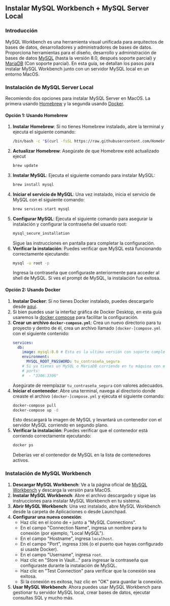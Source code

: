 ## Instalar MySQL Workbench + MySQL Server Local

### Introducción
MySQL Workbench es una herramienta visual unificada para arquitectos de bases de datos, desarrolladores y administradores de bases de datos. Proporciona herramientas para el diseño, desarrollo y administración de bases de datos [MySQL](https://www.mysql.com/) (hasta la versión 8.0, después soporte parcial) y [MariaDB](https://mariadb.org/) (Con soporte parcial). En esta guía, se detallan los pasos para instalar MySQL Workbench junto con un servidor MySQL local en un entorno MacOS.

### Instalación de MySQL Server Local
Recomiendo dos opciones para instalar MySQL Server en MacOS. La primera usando [Homebrew](https://brew.sh/) y la segunda usando [Docker](https://www.docker.com/).
#### Opción 1: Usando Homebrew
1. **Instalar Homebrew**: Si no tienes Homebrew instalado, abre la terminal y ejecuta el siguiente comando:
   ```bash
   /bin/bash -c "$(curl -fsSL https://raw.githubusercontent.com/Homebrew/install/HEAD/install.sh)"
   ```
2. **Actualizar Homebrew**: Asegúrate de que Homebrew esté actualizado ejecut
    ```bash
    brew update
    ```
3. **Instalar MySQL**: Ejecuta el siguiente comando para instalar MySQL:
   ```bash
   brew install mysql
   ```
4. **Iniciar el servicio de MySQL**: Una vez instalado, inicia el servicio de MySQL con el siguiente comando:
   ```bash
   brew services start mysql
   ```
5. **Configurar MySQL**: Ejecuta el siguiente comando para asegurar la instalación y configurar la contraseña del usuario root:
   ```bash
   mysql_secure_installation
   ```
   Sigue las instrucciones en pantalla para completar la configuración.
6. **Verificar la instalación**: Puedes verificar que MySQL está funcionando correctamente ejecutando:
   ```bash
   mysql -u root -p
   ```
   Ingresa la contraseña que configuraste anteriormente para acceder al shell de MySQL. Si ves el prompt de MySQL, la instalación fue exitosa.

#### Opción 2: Usando Docker
1. **Instalar Docker**: Si no tienes Docker instalado, puedes descargarlo desde [aquí](https://www.docker.com/products/docker-desktop).
2. Si bien puedes usar la interfaz gráfica de Docker Desktop, en esta guía usaremos la [docker compose](https://docs.docker.com/compose/) para facilitar la configuración.
3. **Crear un archivo `docker-compose.yml`**: Crea un nuevo directorio para tu proyecto y dentro de él, crea un archivo llamado `[docker-]compose.yml` con el siguiente contenido:
   ```yaml
   services:
     db:
       image: mysql:8.0 # Esta es la ultima versión con soporte completo en MySQL Workbench
       environment:
         MYSQL_ROOT_PASSWORD: tu_contraseña_segura
       # Si ya tienes un MySQL o MariaDB corriendo en tu máquina con el puerto 3306, cambia el puerto mapeado a otro, por ejemplo 3307
       # ports:
       #  - "3306:3306" 
   ```
   Asegúrate de reemplazar `tu_contraseña_segura` con valores adecuados.
4. **Iniciar el contenedor**: Abre una terminal, navega al directorio donde creaste el archivo `[docker-]compose.yml` y ejecuta el siguiente comando:
   ```bash
   docker-compose pull
   docker-compose up -d
   ```
   Esto descargará la imagen de MySQL y levantará un contenedor con el servidor MySQL corriendo en segundo plano.
5. **Verificar la instalación**: Puedes verificar que el contenedor está corriendo correctamente ejecutando:
   ```bash
   docker ps
   ```
   Deberías ver el contenedor de MySQL en la lista de contenedores activos.

### Instalación de MySQL Workbench
1. **Descargar MySQL Workbench**: Ve a la página oficial de [MySQL Workbench](https://dev.mysql.com/downloads/workbench/) y descarga la versión para MacOS.
2. **Instalar MySQL Workbench**: Abre el archivo descargado y sigue las instrucciones para instalar MySQL Workbench en tu sistema.
3. **Abrir MySQL Workbench**: Una vez instalado, abre MySQL Workbench desde la carpeta de Aplicaciones o desde Launchpad.
4. **Configurar una nueva conexión**:
   - Haz clic en el ícono de `+` junto a "MySQL Connections".
   - En el campo "Connection Name", ingresa un nombre para tu conexión (por ejemplo, "Local MySQL").
   - En el campo "Hostname", ingresa `localhost`.
   - En el campo "Port", ingresa `3306` (o el puerto que hayas configurado si usaste Docker).
   - En el campo "Username", ingresa `root`.
   - Haz clic en "Store in Vault..." para ingresar la contraseña que configuraste durante la instalación de MySQL.
   - Haz clic en "Test Connection" para verificar que la conexión sea exitosa.
   - Si la conexión es exitosa, haz clic en "OK" para guardar la conexión.
5. **Usar MySQL Workbench**: Ahora puedes usar MySQL Workbench para gestionar tu servidor MySQL local, crear bases de datos, ejecutar consultas SQL y mucho más.